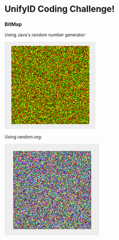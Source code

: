 # UnifyID Coding Challenge!

### BitMap

Using Java's random number generator:

<img src="images/java_random.png">

Using random.org:

<img src="images/random.org.png">

